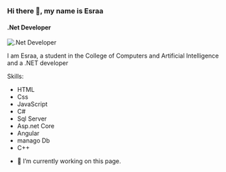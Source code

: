 ### Hi there 👋, my name is Esraa
#### .Net Developer
![.Net Developer](https://scontent.fcai21-3.fna.fbcdn.net/v/t1.6435-9/92995899_223451152419916_8119183022189707264_n.jpg?_nc_cat=100&ccb=1-7&_nc_sid=8bfeb9&_nc_ohc=YlFiBlH5ONAAX_qUv-9&_nc_ht=scontent.fcai21-3.fna&oh=00_AfChDF5XvrZWonK9gNmRj-IHeGzTHF7wIrbkmKIuMJ9I_g&oe=651AC21A)

I am Esraa, a student in the College of Computers and Artificial Intelligence and a .NET developer

Skills: 
* HTML
*  Css
*  JavaScript
*  C#
*  Sql Server
*  Asp.net Core
*  Angular
*  manago Db
*  C++

- 🔭 I’m currently working on this page. 





<!--
**EsraaAseem/EsraaAseem** is a ✨ _special_ ✨ repository because its `README.md` (this file) appears on your GitHub profile.

Here are some ideas to get you started:

- 🔭 I’m currently working on ...
- 🌱 I’m currently learning ...
- 👯 I’m looking to collaborate on ...
- 🤔 I’m looking for help with ...
- 💬 Ask me about ...
- 📫 How to reach me: ...
- 😄 Pronouns: ...
- ⚡ Fun fact: ...
-->
